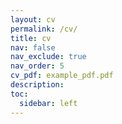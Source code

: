 ```yaml
---
layout: cv
permalink: /cv/
title: cv
nav: false
nav_exclude: true
nav_order: 5
cv_pdf: example_pdf.pdf
description: 
toc:
  sidebar: left
---
```


